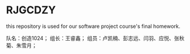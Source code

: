 # RJGCDZY
this repository is used for our software project course's final homework.

队名：创造1024；
组长：王睿鑫；
组员：卢凯楠、彭志远、闫羽、应悦、张秋菊、朱雪月；
